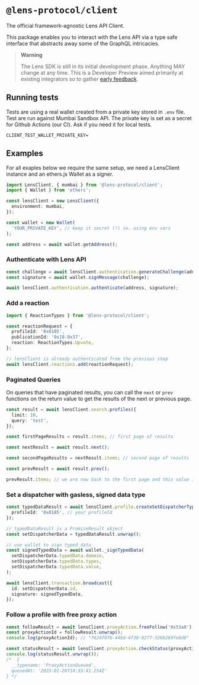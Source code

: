 # `@lens-protocol/client`

The official framework-agnostic Lens API Client.

This package enables you to interact with the Lens API via a type safe interface that abstracts away some of the GraphQL intricacies.

> **Warning**
>
> The Lens SDK is still in its initial development phase. Anything MAY change at any time.
> This is a Developer Preview aimed primarily at existing integrators so to gather [early feedback](https://github.com/lens-protocol/lens-sdk/discussions/48).

## Running tests

Tests are using a real wallet created from a private key stored in `.env` file. Test are run against Mumbai Sandbox API. The private key is set as a secret for Github Actions (our CI). Ask if you need it for local tests.

```
CLIENT_TEST_WALLET_PRIVATE_KEY=
```

## Examples

For all exaples below we require the same setup, we need a LensClient instance and an ethers.js Wallet as a signer.

```ts
import LensClient, { mumbai } from '@lens-protocol/client';
import { Wallet } from 'ethers';

const lensClient = new LensClient({
  environment: mumbai,
});

const wallet = new Wallet(
  'YOUR_PRIVATE_KEY', // keep it secret (!) ie. using env vars
);

const address = await wallet.getAddress();
```

### Authenticate with Lens API

```ts
const challenge = await lensClient.authentication.generateChallenge(address);
const signature = await wallet.signMessage(challenge);

await lensClient.authentication.authenticate(address, signature);
```

### Add a reaction

```ts
import { ReactionTypes } from '@lens-protocol/client';

const reactionRequest = {
  profileId: '0x0185',
  publicationId: '0x18-0x37',
  reaction: ReactionTypes.Upvote,
};

// lensClient is already authenticated from the previous step
await lensClient.reactions.add(reactionRequest);
```

### Paginated Queries

On queries that have paginated results, you can call the `next` or `prev` functions on the return value to get the results of the next or previous page.

```ts
const result = await lensClient.search.profiles({
  limit: 10,
  query: 'test',
});

const firstPageResults = result.items; // first page of results

const nextResult = await result.next();

const secondPageResults = nextResult.items; // second page of results

const prevResult = await result.prev();

prevResult.items; // we are now back to the first page and this value is equal to firstPageResults.
```

### Set a dispatcher with gasless, signed data type

```ts
const typedDataResult = await lensClient.profile.createSetDispatcherTypedData({
  profileId: '0x0185', // your profileId
});

// typedDataResult is a PromiseResult object
const setDispatcherData = typedDataResult.unwrap();

// use wallet to sign typed data
const signedTypedData = await wallet._signTypedData(
  setDispatcherData.typedData.domain,
  setDispatcherData.typedData.types,
  setDispatcherData.typedData.value,
);

await lensClient.transaction.broadcast({
  id: setDispatcherData.id,
  signature: signedTypedData,
});
```

### Follow a profile with free proxy action

```ts
const followResult = await lensClient.proxyAction.freeFollow('0x53a8');
const proxyActionId = followResult.unwrap();
console.log(proxyActionId); // "7624f076-446d-4f38-8277-326b269fe8d8"

const statusResult = await lensClient.proxyAction.checkStatus(proxyActionId);
console.log(statusResult.unwrap());
/*  {
  __typename: 'ProxyActionQueued',
  queuedAt: '2023-01-26T14:33:41.254Z'
} */
```
